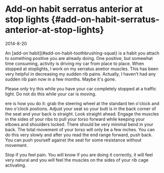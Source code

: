 # Add-on habit serratus anterior at stop lights {#add-on-habit-serratus-anterior-at-stop-lights}

2014-8-20

An [add-on habit](#add-on-habit-toothbrushing-squat} is a habit you attach to something positive you are already doing. One positive, but somewhat time consuming, activity is driving my car from place to place. When stopped at stoplights, I work on my serratus anetior muscles. This has been very helpful in decreasing my sudden rib pains. Actually, I haven't had any sudden rib pain now in a few months. Maybe it's gone.

Please only try this while you have your car completely stopped at a traffic light. Do not do this while your car is moving.

ere is how you do it: grab the steering wheel at the standard ten o'clock and two o'clock postions. Adjust your seat so your butt is in the back corner of the seat and your back is straight. Look straight ahead. Engage the muscles in the sides of your ribs to pull your torso forward while keeping your elbows and shoulders locked. There should be very minimal bend in your back. The total movement of your torso will only be a few inches. You can do this very slowly and after you read the end range forward, push back. You can push yourself against the seat for some resistance without movement.

Stop if you feel pain. You will know if you are doing it correctly, it will feel very natural and you will feel the muscles on the sides of your rib cage activating.
